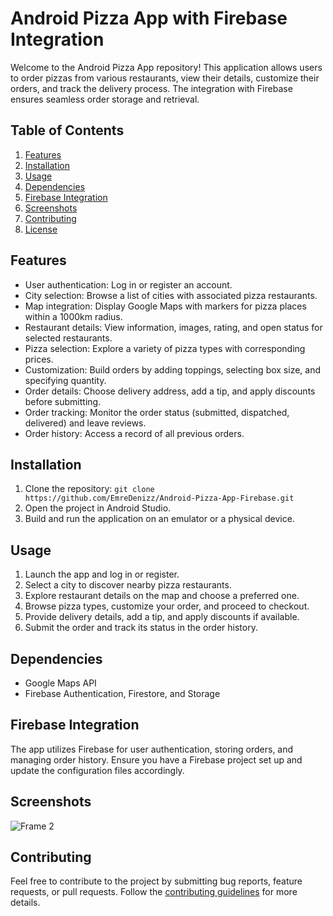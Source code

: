 # Android Pizza App with Firebase Integration

Welcome to the Android Pizza App repository! This application allows users to order pizzas from various restaurants, view their details, customize their orders, and track the delivery process. The integration with Firebase ensures seamless order storage and retrieval.

## Table of Contents
1. [Features](#features)
2. [Installation](#installation)
3. [Usage](#usage)
4. [Dependencies](#dependencies)
5. [Firebase Integration](#firebase-integration)
6. [Screenshots](#screenshots)
7. [Contributing](#contributing)
8. [License](#license)

## Features<a name="features"></a>

- User authentication: Log in or register an account.
- City selection: Browse a list of cities with associated pizza restaurants.
- Map integration: Display Google Maps with markers for pizza places within a 1000km radius.
- Restaurant details: View information, images, rating, and open status for selected restaurants.
- Pizza selection: Explore a variety of pizza types with corresponding prices.
- Customization: Build orders by adding toppings, selecting box size, and specifying quantity.
- Order details: Choose delivery address, add a tip, and apply discounts before submitting.
- Order tracking: Monitor the order status (submitted, dispatched, delivered) and leave reviews.
- Order history: Access a record of all previous orders.

## Installation<a name="installation"></a>

1. Clone the repository: `git clone https://github.com/EmreDenizz/Android-Pizza-App-Firebase.git`
2. Open the project in Android Studio.
3. Build and run the application on an emulator or a physical device.

## Usage<a name="usage"></a>

1. Launch the app and log in or register.
2. Select a city to discover nearby pizza restaurants.
3. Explore restaurant details on the map and choose a preferred one.
4. Browse pizza types, customize your order, and proceed to checkout.
5. Provide delivery details, add a tip, and apply discounts if available.
6. Submit the order and track its status in the order history.

## Dependencies<a name="dependencies"></a>

- Google Maps API
- Firebase Authentication, Firestore, and Storage

## Firebase Integration<a name="firebase-integration"></a>

The app utilizes Firebase for user authentication, storing orders, and managing order history. Ensure you have a Firebase project set up and update the configuration files accordingly.

## Screenshots<a name="screenshots"></a>
![Frame 2](https://github.com/EmreDenizz/Android-Pizza-App-Firebase/assets/66807339/f9f4045b-e5a1-495c-b5cf-424c682b31e9)

## Contributing<a name="contributing"></a>

Feel free to contribute to the project by submitting bug reports, feature requests, or pull requests. Follow the [contributing guidelines](CONTRIBUTING.md) for more details.
